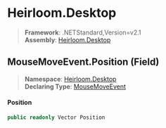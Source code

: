 # Heirloom.Desktop

> **Framework**: .NETStandard,Version=v2.1  
> **Assembly**: [Heirloom.Desktop][0]

## MouseMoveEvent.Position (Field)

> **Namespace**: [Heirloom.Desktop][0]  
> **Declaring Type**: [MouseMoveEvent][1]

#### Position

```cs
public readonly Vector Position
```

[0]: ../../../Heirloom.Desktop.md
[1]: ../MouseMoveEvent.md
